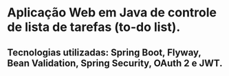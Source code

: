 # Aplicação Web em Java de controle de lista de tarefas (to-do list).

## Tecnologias utilizadas: Spring Boot, Flyway, Bean Validation, Spring Security, OAuth 2 e JWT.
